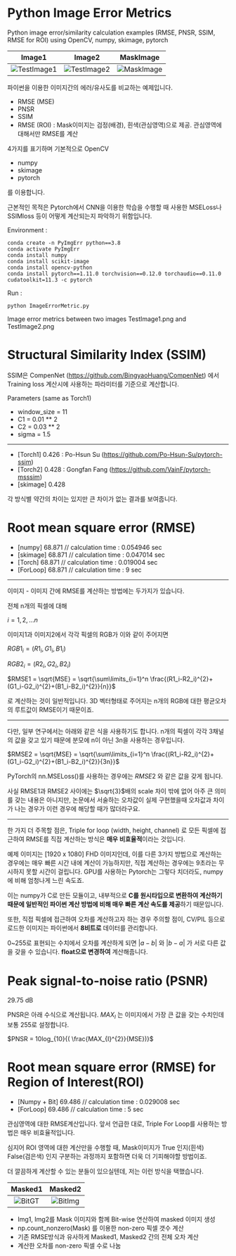 # Python Image Error Metrics
Python image error/similarity calculation examples (RMSE, PNSR, SSIM, RMSE for ROI) using OpenCV, numpy, skimage, pytorch

|Image1|Image2|MaskImage|
|:---:|:---:|:---:|
|![TestImage1](https://user-images.githubusercontent.com/84174755/182813457-d810d6f1-3ecf-4ba9-9885-be22b9807d14.png)|![TestImage2](https://user-images.githubusercontent.com/84174755/182813948-4bd81720-328c-41ca-ab4f-5a1e91925dff.png)|![MaskImage](https://user-images.githubusercontent.com/84174755/182813961-8ae02ab6-a0b1-4bb0-b841-294535053b16.png)|


파이썬을 이용한 이미지간의 에러/유사도를 비교하는 예제입니다.
+ RMSE (MSE)
+ PNSR
+ SSIM
+ RMSE (ROI) : Mask이미지는 검정(배경), 흰색(관심영역)으로 제공. 관심영역에 대해서만 RMSE를 계산

4가지를 표기하며 기본적으로 OpenCV

+ numpy
+ skimage
+ pytorch

를 이용합니다.

근본적인 목적은 Pytorch에서 CNN을 이용한 학습을 수행할 때 사용한 MSELoss나 SSIMloss 등이 어떻게 계산되는지 파악하기 위함입니다.

Environment : 

    conda create -n PyImgErr python==3.8
    conda activate PyImgErr
    conda install numpy
    conda install scikit-image
    conda install opencv-python
    conda install pytorch==1.11.0 torchvision==0.12.0 torchaudio==0.11.0 cudatoolkit=11.3 -c pytorch

Run : 

    python ImageErrorMetric.py
    

Image error metrics between two images TestImage1.png and TestImage2.png

# **Structural Similarity Index (SSIM)**

SSIM은 CompenNet (https://github.com/BingyaoHuang/CompenNet) 에서 Training loss 계산시에 사용하는 파라미터를 기준으로 계산합니다.

Parameters (same as Torch1)
+ window_size = 11
+ C1 = 0.01 ** 2
+ C2 = 0.03 ** 2
+ sigma = 1.5

* * *
+ [Torch1] 0.426 : Po-Hsun Su (https://github.com/Po-Hsun-Su/pytorch-ssim)
+ [Torch2] 0.428 : Gongfan Fang (https://github.com/VainF/pytorch-msssim)
+ [skimage] 0.428

각 방식별 약간의 차이는 있지만 큰 차이가 없는 결과를 보여줍니다.

# **Root mean square error (RMSE)**

+ [numpy]  68.871 // calculation time :  0.054946 sec
+ [skimage]  68.871 // calculation time :  0.047014 sec
+ [Torch] 68.871 // calculation time :  0.019004 sec
+ [ForLoop] 68.871 // calculation time :  9 sec

* * *

이미지 - 이미지 간에 RMSE를 계산하는 방법에는 두가지가 있습니다.

전체 n개의 픽셀에 대해 


$i = {1, 2, ... n}$


이미지1과 이미지2에서 각각 픽셀의 RGB가 이와 같이 주어지면


$RGB1_{i} =(R1_{i}, G1_{i}, B1_{i})$ 

$RGB2_{i} =(R2_{i}, G2_{i}, B2_{i})$

$RMSE1 = \sqrt{MSE} = \sqrt{\sum\limits_{i=1}^n \frac{(R1_i-R2_i)^{2}+(G1_i-G2_i)^{2}+(B1_i-B2_i)^{2}}{n}}$


로 계산하는 것이 일반적입니다. 3D 벡터형태로 주어지는 n개의 RGB에 대한 평균오차의 루트값이 RMSE이기 때문이죠.

* * *

다만, 일부 연구에서는 아래와 같은 식을 사용하기도 합니다. n개의 픽셀이 각각 3채널의 값을 갖고 있기 때문에 분모에 n이 아닌 3n을 사용하는 경우입니다.


$RMSE2 = \sqrt{MSE} = \sqrt{\sum\limits_{i=1}^n \frac{(R1_i-R2_i)^{2}+(G1_i-G2_i)^{2}+(B1_i-B2_i)^{2}}{3n}}$


PyTorch의 nn.MSELoss()를 사용하는 경우에는 $RMSE2$ 와 같은 값을 갖게 됩니다.

사실 RMSE1과 RMSE2 사이에는 $\sqrt{3}\$배의 scale 차이 밖에 없어 아주 큰 의미를 갖는 내용은 아니지만, 논문에서 서술하는 오차값이 실제 구현했을때 오차값과 차이가 나는 경우가 이런 경우에 해당할 때가 많더라구요.

* * *

한 가지 더 주목할 점은, Triple for loop (width, height, channel) 로 모든 픽셀에 접근하여 RMSE를 직접 계산하는 방식은 **매우 비효율적**이라는 것입니다.

예제 이미지는 [1920 x 1080] FHD 이미지인데, 이를 다른 3가지 방법으로 계산하는 경우에는 매우 빠른 시간 내에 계산이 가능하지만, 직접 계산하는 경우에는 9초라는 무시하지 못할 시간이 걸립니다. GPU를 사용하는 Pytorch는 그렇다 치더라도, numpy에 비해 엄청나게 느린 속도죠.

이는 numpy가 C로 만든 모듈이고, 내부적으로 **C를 원시타입으로 변환하여 계산하기 때문에 일반적인 파이썬 계산 방법에 비해 매우 빠른 계산 속도를 제공**하기 때문입니다.

또한, 직접 픽셀에 접근하여 오차를 계산하고자 하는 경우 주의할 점이, CV/PIL 등으로 로드한 이미지는 파이썬에서 **8비트로** 데이터를 관리합니다.

0~255로 표현되는 수치에서 오차를 계산하게 되면 $|a-b|$ 와 $|b-a|$ 가 서로 다른 값을 갖을 수 있습니다. **float으로 변경하여** 계산해줍니다.



# **Peak signal-to-noise ratio (PSNR)**
29.75 dB

PNSR은 아래 수식으로 계산됩니다. $MAX_{I}$ 는 이미지에서 가장 큰 값을 갖는 수치인데 보통 255로 설정합니다.

$PNSR = 10log_{10}{( \frac{MAX_{I}^{2}}{MSE})}$


# **Root mean square error (RMSE) for Region of Interest(ROI)**
+ [Numpy + Bit] 69.486 // calculation time :  0.029008 sec
+ [ForLoop] 69.486 // calculation time :  5 sec

관심영역에 대한 RMSE계산입니다. 앞서 언급한 대로, Triple For Loop를 사용하는 방법은 매우 비효율적입니다.

심지어 ROI 영역에 대한 계산만을 수행할 때, Mask이미지가 True 인지(흰색) False(검은색) 인지 구분하는 과정까지 포함하면 더욱 더 기피해야할 방법이죠.

더 깔끔하게 계산할 수 있는 분들이 있으실텐데, 저는 이런 방식을 택했습니다.

|Masked1|Masked2|
|:---:|:---:|
|![BitGT](https://user-images.githubusercontent.com/84174755/182814587-f268f0d2-6650-4ae1-94c4-a58fdf4f6e83.png)|![BitImg](https://user-images.githubusercontent.com/84174755/182814591-7efb8286-cc8d-432e-be80-d5d7f7c915e2.png)|

+ Img1, Img2를 Mask 이미지와 함께 Bit-wise 연산하여 masked 이미지 생성
+ np.count_nonzero(Mask) 를 이용한 non-zero 픽셀 갯수 계산
+ 기존 RMSE방식과 유사하게 Masked1, Masked2 간의 전체 오차 계산
+ 계산한 오차를 non-zero 픽셀 수로 나눔





